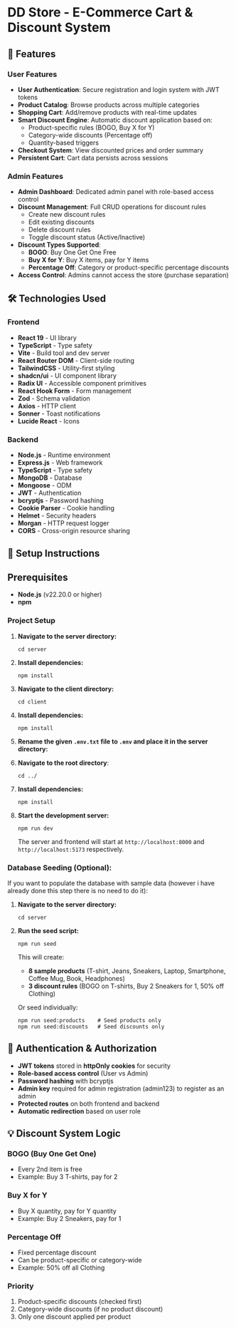 # DD Store - E-Commerce Cart & Discount System

## 🚀 Features

### User Features

- **User Authentication**: Secure registration and login system with JWT tokens
- **Product Catalog**: Browse products across multiple categories
- **Shopping Cart**: Add/remove products with real-time updates
- **Smart Discount Engine**: Automatic discount application based on:
  - Product-specific rules (BOGO, Buy X for Y)
  - Category-wide discounts (Percentage off)
  - Quantity-based triggers
- **Checkout System**: View discounted prices and order summary
- **Persistent Cart**: Cart data persists across sessions

### Admin Features

- **Admin Dashboard**: Dedicated admin panel with role-based access control
- **Discount Management**: Full CRUD operations for discount rules
  - Create new discount rules
  - Edit existing discounts
  - Delete discount rules
  - Toggle discount status (Active/Inactive)
- **Discount Types Supported**:
  - **BOGO**: Buy One Get One Free
  - **Buy X for Y**: Buy X items, pay for Y items
  - **Percentage Off**: Category or product-specific percentage discounts
- **Access Control**: Admins cannot access the store (purchase separation)

## 🛠️ Technologies Used

### Frontend

- **React 19** - UI library
- **TypeScript** - Type safety
- **Vite** - Build tool and dev server
- **React Router DOM** - Client-side routing
- **TailwindCSS** - Utility-first styling
- **shadcn/ui** - UI component library
- **Radix UI** - Accessible component primitives
- **React Hook Form** - Form management
- **Zod** - Schema validation
- **Axios** - HTTP client
- **Sonner** - Toast notifications
- **Lucide React** - Icons

### Backend

- **Node.js** - Runtime environment
- **Express.js** - Web framework
- **TypeScript** - Type safety
- **MongoDB** - Database
- **Mongoose** - ODM
- **JWT** - Authentication
- **bcryptjs** - Password hashing
- **Cookie Parser** - Cookie handling
- **Helmet** - Security headers
- **Morgan** - HTTP request logger
- **CORS** - Cross-origin resource sharing

## 🔧 Setup Instructions

## Prerequisites

- **Node.js** (v22.20.0 or higher)
- **npm**

### Project Setup

1.  **Navigate to the server directory:**

        cd server

2.  **Install dependencies:**

        npm install

3.  **Navigate to the client directory:**

        cd client

4.  **Install dependencies:**

        npm install

5.  **Rename the given `.env.txt` file to `.env` and place it in the server directory:**

6.  **Navigate to the root directory**:

        cd ../

7.  **Install dependencies:**

        npm install

8.  **Start the development server:**

        npm run dev

    The server and frontend will start at `http://localhost:8000` and `http://localhost:5173` respectively.

### Database Seeding (Optional):

If you want to populate the database with sample data (however i have already done this step there is no need to do it):

1.  **Navigate to the server directory:**

        cd server

2.  **Run the seed script:**

        npm run seed

    This will create:
    - **8 sample products** (T-shirt, Jeans, Sneakers, Laptop, Smartphone, Coffee Mug, Book, Headphones)
    - **3 discount rules** (BOGO on T-shirts, Buy 2 Sneakers for 1, 50% off Clothing)

    Or seed individually:

        npm run seed:products    # Seed products only
        npm run seed:discounts   # Seed discounts only

## 🔐 Authentication & Authorization

- **JWT tokens** stored in **httpOnly cookies** for security
- **Role-based access control** (User vs Admin)
- **Password hashing** with bcryptjs
- **Admin key** required for admin registration (admin123) to register as an admin
- **Protected routes** on both frontend and backend
- **Automatic redirection** based on user role

## 💡 Discount System Logic

### BOGO (Buy One Get One)

- Every 2nd item is free
- Example: Buy 3 T-shirts, pay for 2

### Buy X for Y

- Buy X quantity, pay for Y quantity
- Example: Buy 2 Sneakers, pay for 1

### Percentage Off

- Fixed percentage discount
- Can be product-specific or category-wide
- Example: 50% off all Clothing

### Priority

1.  Product-specific discounts (checked first)
2.  Category-wide discounts (if no product discount)
3.  Only one discount applied per product
